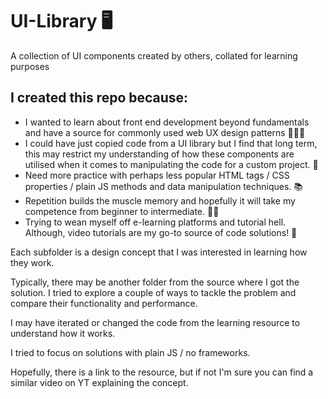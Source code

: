 # UI-Library 🖥️
A collection of UI components created by others, collated for learning purposes

## I created this repo because:
- I wanted to learn about front end development beyond fundamentals and have a source for commonly used web UX design patterns 👨🏽‍🎓
- I could have just copied code from a UI library but I find that long term, this may restrict my understanding of how these components are utilised when it comes to manipulating the code for a custom project. 🧐
- Need more practice with perhaps less popular HTML tags / CSS properties / plain JS methods and data manipulation techniques. 📚
- Repetition builds the muscle memory and hopefully it will take my competence from beginner to intermediate. 💪🏽
- Trying to wean myself off e-learning platforms and tutorial hell. Although, video tutorials are my go-to source of code solutions! 🍼

Each subfolder is a design concept that I was interested in learning how they work. 

Typically, there may be another folder from the source where I got the solution. I tried to explore a couple of ways to tackle the problem and compare their functionality and performance.

I may have iterated or changed the code from the learning resource to understand how it works.

I tried to focus on solutions with plain JS / no frameworks.

Hopefully, there is a link to the resource, but if not I'm sure you can find a similar video on YT explaining the concept.
